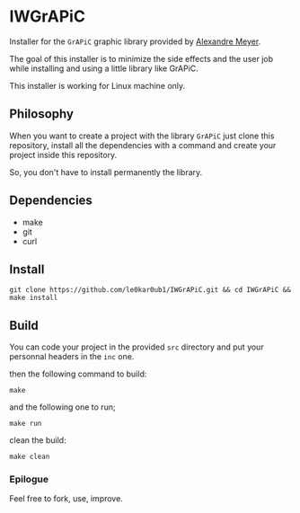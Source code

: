 # IWGrAPiC

Installer for the `GrAPiC` graphic library provided by [Alexandre Meyer](https://perso.liris.cnrs.fr/alexandre.meyer/grapic).

The goal of this installer is to minimize the side effects and the user job while installing and using a little library like GrAPiC.

This installer is working for Linux machine only.

## Philosophy

When you want to create a project with the library `GrAPiC` just clone this repository, install all the dependencies with a command and create your project inside this repository.

So, you don't have to install permanently the library.

## Dependencies

* make
* git
* curl

## Install

`git clone https://github.com/le0kar0ub1/IWGrAPiC.git && cd IWGrAPiC && make install`

## Build

You can code your project in the provided `src` directory and put your personnal headers in the `inc` one.

then the following command to build:

`make`

and the following one to run;

`make run`

clean the build:

`make clean`

### Epilogue

Feel free to fork, use, improve.

